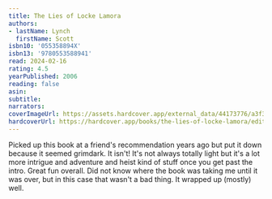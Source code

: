 ```yaml
---
title: The Lies of Locke Lamora
authors:
- lastName: Lynch
  firstName: Scott
isbn10: '055358894X'
isbn13: '9780553588941'
read: 2024-02-16
rating: 4.5
yearPublished: 2006
reading: false
asin:
subtitle:
narrators:
coverImageUrl: https://assets.hardcover.app/external_data/44173776/a3f3845a66a21eec3016abef71cf7be981af6107.jpeg
hardcoverUrl: https://hardcover.app/books/the-lies-of-locke-lamora/editions/14655125
---
```

Picked up this book at a friend's recommendation years ago but put it down because it seemed grimdark. It isn't! It's not always totally light but it's a lot more intrigue and adventure and heist kind of stuff once you get past the intro. Great fun overall. Did not know where the book was taking me until it was over, but in this case that wasn't a bad thing. It wrapped up (mostly) well.
